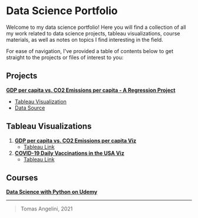 # Data Science Portfolio

Welcome to my data science portfolio! Here you will find a collection of all my work related to data science projects, tableau visualizations, course materials, as well as notes on topics I find interesting in the field. 

For ease of navigation, I've provided a table of contents below to get straight to the projects or files of interest to you:

## Projects
**[GDP per capita vs. CO2 Emissions per capita - A Regression Project](https://github.com/TommyAngelini/Data-Science-Projects/tree/main/Projects/GDPVersusEmissions)**
- [Tableau Visualization](https://public.tableau.com/app/profile/tomas.angelini/viz/GDPvsCO2EmissionsbyCountry/CountryGDPvs_CO2EmissionsDashboard)
- [Data Source](https://ourworldindata.org/grapher/co2-emissions-vs-gdp)

## Tableau Visualizations
1. **[GDP per capita vs. CO2 Emissions per capita Viz](https://github.com/TommyAngelini/Data-Science-Projects/tree/main/Tableau%20Visualizations/1.%20GDP%20vs.%20CO2)**
	- [Tableau Link](https://public.tableau.com/app/profile/tomas.angelini/viz/GDPvsCO2EmissionsbyCountry/CountryGDPvs_CO2EmissionsDashboard) 
3. **[COVID-19 Daily Vaccinations in the USA Viz](https://github.com/TommyAngelini/Data-Science-Projects/tree/main/Tableau%20Visualizations/2.%20COVID-19%20Vaccinations%20in%20the%20USA)**
	- [Tableau Link](https://public.tableau.com/app/profile/tomas.angelini/viz/USACOVID-19VaccinationDashboard/Dashboard1)

## Courses
**[Data Science with Python on Udemy](https://github.com/TommyAngelini/Data-Science-Projects/tree/main/Courses/Data%20Science%20With%20Python%20Udemy)**



---

> Tomas Angelini, 2021

